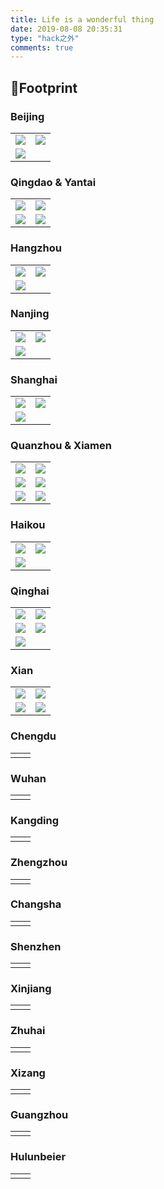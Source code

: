 ```yaml
---
title: Life is a wonderful thing
date: 2019-08-08 20:35:31
type: "hack之外"
comments: true
---
```


## 👣Footprint
### Beijing
|  |  |
| ------ | ----------- |
| ![](https://res.cloudinary.com/dozyfkbg3/image/upload/v1618075017/life/ed8fcbd8846a5503f00ad7dc89bb250.jpg)  | ![](https://res.cloudinary.com/dozyfkbg3/image/upload/v1618075017/life/bae0a0b1356578e2ea0e3cbc8775789.jpg) |
| ![](https://res.cloudinary.com/dozyfkbg3/image/upload/v1618075017/life/3103ea1e6f402d8071956b933a4888a.jpg) ||

### Qingdao & Yantai
|  |  |
| ------ | ----------- |
|![](https://res.cloudinary.com/dozyfkbg3/image/upload/v1618075784/life/4d315332aae693e6ddd7f46fb44e5eb.jpg)|![](https://res.cloudinary.com/dozyfkbg3/image/upload/v1618075783/life/8d8a7ee74e6ee20f4b5e5d64b50bba1.jpg)|
|![](https://res.cloudinary.com/dozyfkbg3/image/upload/v1618075783/life/0b39705d40d1b3afa5983fad0656659.jpg)|![](https://res.cloudinary.com/dozyfkbg3/image/upload/v1618075783/life/d68aef840e0b27734e55514324c3aad.jpg)|

### Hangzhou
|  |  |
| ------ | ----------- |
|![](https://res.cloudinary.com/dozyfkbg3/image/upload/v1618076425/life/8c958cbb036b2b5700d419aadff8981.jpg)|![](https://res.cloudinary.com/dozyfkbg3/image/upload/v1618076433/life/bc53d4d59fe0567109b2fdcae73ad49.jpg)|
|![](https://res.cloudinary.com/dozyfkbg3/image/upload/v1618076438/life/e97c138ba1bb94cb7a2eafe0742d180.jpg)||

### Nanjing
|  |  |
| ------ | ----------- |
|![](https://res.cloudinary.com/dozyfkbg3/image/upload/v1618076607/life/482f05f94499ab26f0402386d02acb7.jpg)|![](https://res.cloudinary.com/dozyfkbg3/image/upload/v1618076607/life/482f05f94499ab26f0402386d02acb7.jpg)|
|![](https://res.cloudinary.com/dozyfkbg3/image/upload/v1618076604/life/d4f61566a74c89128e8945c5fff6576.jpg)|![]()|

### Shanghai
|  |  |
| ------ | ----------- |
|![](https://res.cloudinary.com/dozyfkbg3/image/upload/v1618076823/life/c253b4877671de16e6fcf33bc4c346a.jpg)|![](https://res.cloudinary.com/dozyfkbg3/image/upload/v1618076825/life/1c12f392632265d4928d1743af0a58c.jpg)|
|![](https://res.cloudinary.com/dozyfkbg3/image/upload/v1618076830/life/b447add6d2ebaf392f876e00e9420fe.jpg)|![]()|

### Quanzhou & Xiamen
|  |  |
| ------ | ----------- |
|![](https://res.cloudinary.com/dozyfkbg3/image/upload/v1618077118/life/59f3440e97133fa3aa0e85de0a90e90.jpg)|![](https://res.cloudinary.com/dozyfkbg3/image/upload/v1618077126/life/8c0a20d89fac9efba2a5d9178825f28.jpg)|
|![](https://res.cloudinary.com/dozyfkbg3/image/upload/v1618077136/life/3d6b16a8e1c0d5151081c3403e3ccd5.jpg)|![](https://res.cloudinary.com/dozyfkbg3/image/upload/v1618077111/life/c9bdcb566db1455ff73fc43c3b739f6.jpg)|
|![](https://res.cloudinary.com/dozyfkbg3/image/upload/v1618077105/life/87a585bbc588baa4167a1805e92d928.jpg)|![](https://res.cloudinary.com/dozyfkbg3/image/upload/v1618077099/life/d025c15c0b5e787bf8b3cb3cf834f53.jpg)|

### Haikou
|  |  |
| ------ | ----------- |
|![](https://res.cloudinary.com/dozyfkbg3/image/upload/v1618077399/life/93b6111863fa916917fc8f13ad03512.jpg)|![](https://res.cloudinary.com/dozyfkbg3/image/upload/v1618077394/life/7065c06f743c629881d0b981d9ca1de.jpg)|
|![](https://res.cloudinary.com/dozyfkbg3/image/upload/v1618077392/life/2edd325305b8a9cfba0eae36eb99855.jpg)|![]()|

### Qinghai
|  |  |
| ------ | ----------- |
|![](https://res.cloudinary.com/dozyfkbg3/image/upload/v1618077771/life/d2f538547401446600ad278f659f278.jpg)|![](https://res.cloudinary.com/dozyfkbg3/image/upload/v1618077784/life/6adf21f23d7eb1718e3e66ce59bbc90.jpg)|
|![](https://res.cloudinary.com/dozyfkbg3/image/upload/v1618077779/life/38c46862480582a77bb301c4aa374ab.jpg)|![](https://res.cloudinary.com/dozyfkbg3/image/upload/v1618077774/life/21de36a564974001f43a126ac665a29.jpg)|
|![](https://res.cloudinary.com/dozyfkbg3/image/upload/v1618077790/life/5ecab6c5ef8d00d0bf98c6ee7a493bf.jpg)|![]()|

### Xian
|  |  |
| ------ | ----------- |
|![](https://res.cloudinary.com/dozyfkbg3/image/upload/v1618078006/life/e19d3bfd408c896f44514e3e98a303f.jpg)|![](https://res.cloudinary.com/dozyfkbg3/image/upload/v1618078009/life/800df229bda713832baab30f8d1576c.jpg)|
|![](https://res.cloudinary.com/dozyfkbg3/image/upload/v1618078014/life/93382f02dcf4a8a5292f80718041ccd.jpg)|![](https://res.cloudinary.com/dozyfkbg3/image/upload/v1618078019/life/ff6fc86f46ee85263630d34ed95e6a3.jpg)|

### Chengdu
|  |  |
| ------ | ----------- |
|![]()|![]()|

### Wuhan
|  |  |
| ------ | ----------- |
|![]()|![]()|

### Kangding
|  |  |
| ------ | ----------- |
|![]()|![]()|

### Zhengzhou
|  |  |
| ------ | ----------- |
|![]()|![]()|

### Changsha
|  |  |
| ------ | ----------- |
|![]()|![]()|

### Shenzhen
|  |  |
| ------ | ----------- |
|![]()|![]()|


### Xinjiang
|  |  |
| ------ | ----------- |
|![]()|![]()|

### Zhuhai
|  |  |
| ------ | ----------- |
|![]()|![]()|

### Xizang
|  |  |
| ------ | ----------- |
|![]()|![]()|

### Guangzhou
|  |  |
| ------ | ----------- |
|![]()|![]()|

### Hulunbeier
|  |  |
| ------ | ----------- |
|![]()|![]()|
